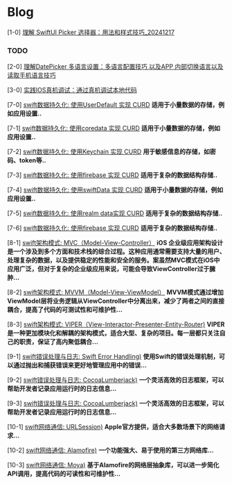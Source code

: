 # Blog
[1-0] [理解 SwiftUI  Picker 选择器：用法和样式技巧_20241217](https://github.com/Mrdogithub/BLOG/blob/main/IOS/%E7%90%86%E8%A7%A3%20SwiftUI%20%20Picker%20%E9%80%89%E6%8B%A9%E5%99%A8%EF%BC%9A%E7%94%A8%E6%B3%95%E5%92%8C%E6%A0%B7%E5%BC%8F%E6%8A%80%E5%B7%A7_20241217.md)

### TODO
[2-0] [理解DatePicker 多语言设置：多语言配置技巧 以及APP 内部切换语言以及读取手机语言技巧](https://github.com/Mrdogithub/BLOG/blob/main/IOS/%E7%90%86%E8%A7%A3%20SwiftUI%20%20Picker%20%E9%80%89%E6%8B%A9%E5%99%A8%EF%BC%9A%E7%94%A8%E6%B3%95%E5%92%8C%E6%A0%B7%E5%BC%8F%E6%8A%80%E5%B7%A7_20241217.md)

[3-0] [实践IOS真机调试：通过真机调试本地代码](https://github.com/Mrdogithub/BLOG/blob/main/IOS/%E7%90%86%E8%A7%A3%20SwiftUI%20%20Picker%20%E9%80%89%E6%8B%A9%E5%99%A8%EF%BC%9A%E7%94%A8%E6%B3%95%E5%92%8C%E6%A0%B7%E5%BC%8F%E6%8A%80%E5%B7%A7_20241217.md)




[7-0] [swift数据持久化: 使用UserDefault 实现 CURD](https://github.com/Mrdogithub/BLOG/blob/main/IOS/%E7%90%86%E8%A7%A3%20SwiftUI%20%20Picker%20%E9%80%89%E6%8B%A9%E5%99%A8%EF%BC%9A%E7%94%A8%E6%B3%95%E5%92%8C%E6%A0%B7%E5%BC%8F%E6%8A%80%E5%B7%A7_20241217.md)
**适用于小量数据的存储，例如应用设置..**

[7-1] [swift数据持久化: 使用coredata 实现 CURD](https://github.com/Mrdogithub/BLOG/blob/main/IOS/%E7%90%86%E8%A7%A3%20SwiftUI%20%20Picker%20%E9%80%89%E6%8B%A9%E5%99%A8%EF%BC%9A%E7%94%A8%E6%B3%95%E5%92%8C%E6%A0%B7%E5%BC%8F%E6%8A%80%E5%B7%A7_20241217.md)
**适用于小量数据的存储，例如应用设置..**

[7-2] [swift数据持久化: 使用Keychain 实现 CURD](https://github.com/Mrdogithub/BLOG/blob/main/IOS/%E7%90%86%E8%A7%A3%20SwiftUI%20%20Picker%20%E9%80%89%E6%8B%A9%E5%99%A8%EF%BC%9A%E7%94%A8%E6%B3%95%E5%92%8C%E6%A0%B7%E5%BC%8F%E6%8A%80%E5%B7%A7_20241217.md)
**用于敏感信息的存储，如密码、token等..**

[7-3] [swift数据持久化: 使用firebase 实现 CURD](https://github.com/Mrdogithub/BLOG/blob/main/IOS/%E7%90%86%E8%A7%A3%20SwiftUI%20%20Picker%20%E9%80%89%E6%8B%A9%E5%99%A8%EF%BC%9A%E7%94%A8%E6%B3%95%E5%92%8C%E6%A0%B7%E5%BC%8F%E6%8A%80%E5%B7%A7_20241217.md)
**适用于复杂的数据结构存储..**

[7-4] [swift数据持久化: 使用swiftData 实现 CURD](https://github.com/Mrdogithub/BLOG/blob/main/IOS/%E7%90%86%E8%A7%A3%20SwiftUI%20%20Picker%20%E9%80%89%E6%8B%A9%E5%99%A8%EF%BC%9A%E7%94%A8%E6%B3%95%E5%92%8C%E6%A0%B7%E5%BC%8F%E6%8A%80%E5%B7%A7_20241217.md)
**适用于小量数据的存储，例如应用设置..**

[7-5] [swift数据持久化: 使用realm data实现 CURD](https://github.com/Mrdogithub/BLOG/blob/main/IOS/%E7%90%86%E8%A7%A3%20SwiftUI%20%20Picker%20%E9%80%89%E6%8B%A9%E5%99%A8%EF%BC%9A%E7%94%A8%E6%B3%95%E5%92%8C%E6%A0%B7%E5%BC%8F%E6%8A%80%E5%B7%A7_20241217.md)
**适用于复杂的数据结构存储..**

[7-6] [swift数据持久化: 使用firebase 实现 CURD](https://github.com/Mrdogithub/BLOG/blob/main/IOS/%E7%90%86%E8%A7%A3%20SwiftUI%20%20Picker%20%E9%80%89%E6%8B%A9%E5%99%A8%EF%BC%9A%E7%94%A8%E6%B3%95%E5%92%8C%E6%A0%B7%E5%BC%8F%E6%8A%80%E5%B7%A7_20241217.md)
**适用于复杂的数据结构存储..**

[8-1] [swift架构模式: MVC（Model-View-Controller）](https://github.com/Mrdogithub/BLOG/blob/main/IOS/%E7%90%86%E8%A7%A3%20SwiftUI%20%20Picker%20%E9%80%89%E6%8B%A9%E5%99%A8%EF%BC%9A%E7%94%A8%E6%B3%95%E5%92%8C%E6%A0%B7%E5%BC%8F%E6%8A%80%E5%B7%A7_20241217.md)
**iOS 企业级应用架构设计是一个涉及到多个方面和技术栈的综合过程。这种应用通常需要支持大量的用户、处理复杂的数据，以及提供稳定的性能和安全的服务。案虽然MVC模式在iOS中应用广泛，但对于复杂的企业级应用来说，可能会导致ViewController过于臃肿...**

[8-2] [swift架构模式: MVVM（Model-View-ViewModel）](https://github.com/Mrdogithub/BLOG/blob/main/IOS/%E7%90%86%E8%A7%A3%20SwiftUI%20%20Picker%20%E9%80%89%E6%8B%A9%E5%99%A8%EF%BC%9A%E7%94%A8%E6%B3%95%E5%92%8C%E6%A0%B7%E5%BC%8F%E6%8A%80%E5%B7%A7_20241217.md)
**MVVM模式通过增加ViewModel层将业务逻辑从ViewController中分离出来，减少了两者之间的直接耦合，提高了代码的可测试性和可维护性...**

[8-3] [swift架构模式: VIPER（View-Interactor-Presenter-Entity-Router)](https://github.com/Mrdogithub/BLOG/blob/main/IOS/%E7%90%86%E8%A7%A3%20SwiftUI%20%20Picker%20%E9%80%89%E6%8B%A9%E5%99%A8%EF%BC%9A%E7%94%A8%E6%B3%95%E5%92%8C%E6%A0%B7%E5%BC%8F%E6%8A%80%E5%B7%A7_20241217.md)
**VIPER是一种更加模块化和解耦的架构模式，适合大型、复杂的项目。每一层都只关注自己的职责，保证了高内聚低耦合...**

[9-1] [swift错误处理与日志: Swift Error Handling)](https://github.com/Mrdogithub/BLOG/blob/main/IOS/%E7%90%86%E8%A7%A3%20SwiftUI%20%20Picker%20%E9%80%89%E6%8B%A9%E5%99%A8%EF%BC%9A%E7%94%A8%E6%B3%95%E5%92%8C%E6%A0%B7%E5%BC%8F%E6%8A%80%E5%B7%A7_20241217.md)
**使用Swift的错误处理机制，可以通过抛出和捕获错误来更好地管理应用中的错误...**

[9-2] [swift错误处理与日志: CocoaLumberjack)](https://github.com/Mrdogithub/BLOG/blob/main/IOS/%E7%90%86%E8%A7%A3%20SwiftUI%20%20Picker%20%E9%80%89%E6%8B%A9%E5%99%A8%EF%BC%9A%E7%94%A8%E6%B3%95%E5%92%8C%E6%A0%B7%E5%BC%8F%E6%8A%80%E5%B7%A7_20241217.md)
**一个灵活高效的日志框架，可以帮助开发者记录应用运行时的日志信息...**
 

[9-3] [swift错误处理与日志: CocoaLumberjack)](https://github.com/Mrdogithub/BLOG/blob/main/IOS/%E7%90%86%E8%A7%A3%20SwiftUI%20%20Picker%20%E9%80%89%E6%8B%A9%E5%99%A8%EF%BC%9A%E7%94%A8%E6%B3%95%E5%92%8C%E6%A0%B7%E5%BC%8F%E6%8A%80%E5%B7%A7_20241217.md)
**一个灵活高效的日志框架，可以帮助开发者记录应用运行时的日志信息...**

[10-1] [swift网络通信: URLSession)](https://github.com/Mrdogithub/BLOG/blob/main/IOS/%E7%90%86%E8%A7%A3%20SwiftUI%20%20Picker%20%E9%80%89%E6%8B%A9%E5%99%A8%EF%BC%9A%E7%94%A8%E6%B3%95%E5%92%8C%E6%A0%B7%E5%BC%8F%E6%8A%80%E5%B7%A7_20241217.md)
**Apple官方提供，适合大多数场景下的网络请求...**

[10-2] [swift网络通信: Alamofire)](https://github.com/Mrdogithub/BLOG/blob/main/IOS/%E7%90%86%E8%A7%A3%20SwiftUI%20%20Picker%20%E9%80%89%E6%8B%A9%E5%99%A8%EF%BC%9A%E7%94%A8%E6%B3%95%E5%92%8C%E6%A0%B7%E5%BC%8F%E6%8A%80%E5%B7%A7_20241217.md)
**一个功能强大、易于使用的第三方网络库...**

[10-3] [swift网络通信: Moya)](https://github.com/Mrdogithub/BLOG/blob/main/IOS/%E7%90%86%E8%A7%A3%20SwiftUI%20%20Picker%20%E9%80%89%E6%8B%A9%E5%99%A8%EF%BC%9A%E7%94%A8%E6%B3%95%E5%92%8C%E6%A0%B7%E5%BC%8F%E6%8A%80%E5%B7%A7_20241217.md)
**基于Alamofire的网络层抽象库，可以进一步简化API调用，提高代码的可读性和可维护性...**